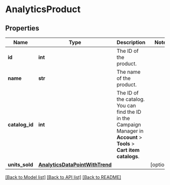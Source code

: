 # AnalyticsProduct

## Properties
Name | Type | Description | Notes
------------ | ------------- | ------------- | -------------
**id** | **int** | The ID of the product. | 
**name** | **str** | The name of the product. | 
**catalog_id** | **int** | The ID of the catalog. You can find the ID in the Campaign Manager in **Account** &gt; **Tools** &gt; **Cart item catalogs**.  | 
**units_sold** | [**AnalyticsDataPointWithTrend**](AnalyticsDataPointWithTrend.md) |  | [optional] 

[[Back to Model list]](../README.md#documentation-for-models) [[Back to API list]](../README.md#documentation-for-api-endpoints) [[Back to README]](../README.md)


